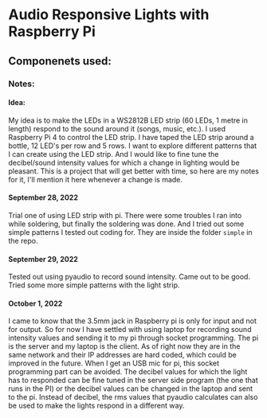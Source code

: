 # Audio Responsive Lights with Raspberry Pi

## Componenets used:

### Notes:
#### Idea:
My idea is to make the LEDs in a WS2812B LED strip (60 LEDs, 1 metre in length) respond to the sound around it (songs, music, etc.). I used Raspberry Pi 4 to control the LED strip. I have taped the LED strip around a bottle, 12 LED's per row and 5 rows. I want to explore different patterns that I can create using the LED strip. And I would like to fine tune the decibel/sound intensity values for which a change in lighting would be pleasant. This is a project that will get better with time, so here are my notes for it, I'll mention it here whenever a change is made. 
#### September 28, 2022
Trial one of using LED strip with pi. There were some troubles I ran into while soldering, but finally the soldering was done. And I tried out some simple patterns I tested out coding for. They are inside the folder `simple` in the repo.
#### September 29, 2022
Tested out using pyaudio to record sound intensity. Came out to be good. Tried some more simple patterns with the light strip. 
#### October 1, 2022
I came to know that the 3.5mm jack in Raspberry pi is only for input and not for output. So for now I have settled with using laptop for recording sound intensity values and sending it to my pi through socket programming. The pi is the server and my laptop is the client. As of right now they are in the same network and their IP addresses are hard coded, which could be improved in the future. When I get an USB mic for pi, this socket programming part can be avoided. 
The decibel values for which the light has to responded can be fine tuned in the server side program (the one that runs in the PI) or the decibel values can be changed in the laptop and sent to the pi. Instead of decibel, the rms values that pyaudio calculates can also be used to make the lights respond in a different way. 